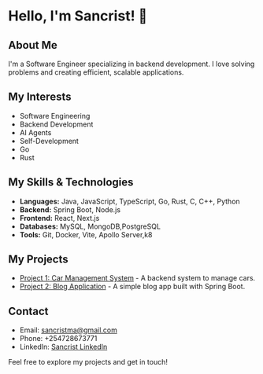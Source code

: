<!--
## Hi there 👋


**sancristm/sancristm** is a ✨ _special_ ✨ repository because its `README.md` (this file) appears on your GitHub profile.

Here are some ideas to get you started:

- 🔭 I’m currently working on ...
- 🌱 I’m currently learning ...
- 👯 I’m looking to collaborate on ...
- 🤔 I’m looking for help with ...
- 💬 Ask me about ...
- 📫 How to reach me: ...
- 😄 Pronouns: ...
- ⚡ Fun fact: ...
-->
# Hello, I'm Sancrist! 👋

## About Me
I'm a Software Engineer specializing in backend development. I love solving problems and creating efficient, scalable applications.

## My Interests
- Software Engineering
- Backend Development
- AI Agents
- Self-Development
- Go
- Rust

## My Skills & Technologies
- **Languages:** Java, JavaScript, TypeScript, Go, Rust, C, C++, Python
- **Backend:** Spring Boot, Node.js
- **Frontend:** React, Next.js
- **Databases:** MySQL, MongoDB,PostgreSQL
- **Tools:** Git, Docker, Vite, Apollo Server,k8

## My Projects
- [Project 1: Car Management System](https://github.com/sancristm/Car-app-backend) - A backend system to manage cars.
- [Project 2: Blog Application](https://github.com/sancristm/blog-app) - A simple blog app built with Spring Boot.

## Contact
- Email: sancristma@gmail.com
- Phone: +254728673771
- LinkedIn: [Sancrist LinkedIn](https://linkedin.com/in/sancrist)

Feel free to explore my projects and get in touch!
